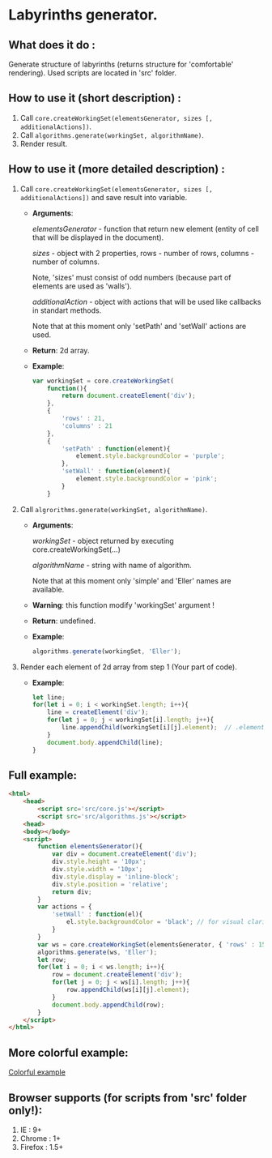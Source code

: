 
# Labyrinths generator. #



## What does it do : ##
Generate structure of labyrinths (returns structure for 'comfortable' rendering).
Used scripts are located in 'src' folder.



## How to use it (short description) : ##
1.  Call `core.createWorkingSet(elementsGenerator, sizes [, additionalActions])`.
2.  Call `algorithms.generate(workingSet, algorithmName)`.
3.  Render result.



## How to use it (more detailed description) : ##
1.  Call `core.createWorkingSet(elementsGenerator, sizes [, additionalActions])` and save result into variable.

    * **Arguments**:

        *elementsGenerator* - function that return new element (entity of cell that will be displayed in the document).

        *sizes* - object with 2 properties, rows - number of rows, columns - number of columns.

        Note, 'sizes' must consist of odd numbers (because part of elements are used as 'walls').

        *additionalAction* - object with actions that will be used like callbacks in standart methods.
        
        Note that at this moment only 'setPath' and 'setWall' actions are used.

    * **Return**: 2d array.

    * **Example**:
        
        ```javascript
        var workingSet = core.createWorkingSet(
            function(){
                return document.createElement('div');
            },
            {
                'rows' : 21,
                'columns' : 21
            },
            {
                'setPath' : function(element){
                    element.style.backgroundColor = 'purple';
                },
                'setWall' : function(element){
                    element.style.backgroundColor = 'pink';
                }
            }
        ```

2.  Call `algrorithms.generate(workingSet, algorithmName)`.
    
    * **Arguments**:

        *workingSet* - object returned by executing core.createWorkingSet(...)

        *algorithmName* - string with name of algorithm.

        Note that at this moment only 'simple' and 'Eller' names are available.

    * **Warning**: this function modify 'workingSet' argument !

    * **Return**: undefined.

    * **Example**:

        ```javascript
        algorithms.generate(workingSet, 'Eller');
        ```

3.  Render each element of 2d array from step 1 (Your part of code).

    * **Example**:
    
        ```javascript
        let line;
        for(let i = 0; i < workingSet.length; i++){
            line = createElement('div');
            for(let j = 0; j < workingSet[i].length; j++){
                line.appendChild(workingSet[i][j].element);  // .element - result of 'elementsGenerator' function
            }
            document.body.appendChild(line);
        }
        ```



## Full example: ##

```html
<html>
    <head>
        <script src='src/core.js'></script>
        <script src='src/algorithms.js'></script>
    <head>
    <body></body>
    <script>
        function elementsGenerator(){
            var div = document.createElement('div');
            div.style.height = '10px';
            div.style.width = '10px';
            div.style.display = 'inline-block';
            div.style.position = 'relative';
            return div;
        }
        var actions = {
            'setWall' : function(el){
                el.style.backgroundColor = 'black'; // for visual clarity
            }
        }
        var ws = core.createWorkingSet(elementsGenerator, { 'rows' : 15, 'columns' : 15 }, actions);
        algorithms.generate(ws, 'Eller');
        let row;
        for(let i = 0; i < ws.length; i++){
            row = document.createElement('div');
            for(let j = 0; j < ws[i].length; j++){
                row.appendChild(ws[i][j].element);
            }
            document.body.appendChild(row);
        }
    </script>
</html>
```



## More colorful example: ##
[Colorful example](https://zemts.github.io/projects/labyrinths/index.html)



## Browser supports (for scripts from 'src' folder only!): ##
1.  IE : 9+
2.  Chrome : 1+
3.  Firefox : 1.5+
